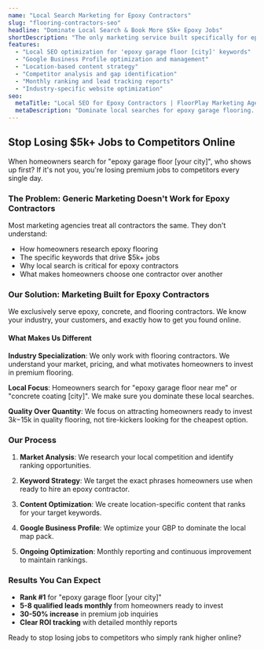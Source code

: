 ```yaml
---
name: "Local Search Marketing for Epoxy Contractors"
slug: "flooring-contractors-seo"
headline: "Dominate Local Search & Book More $5k+ Epoxy Jobs"
shortDescription: "The only marketing service built specifically for epoxy and concrete coating contractors. Stop losing premium jobs to competitors who rank higher on Google."
features:
  - "Local SEO optimization for 'epoxy garage floor [city]' keywords"
  - "Google Business Profile optimization and management"
  - "Location-based content strategy"
  - "Competitor analysis and gap identification"
  - "Monthly ranking and lead tracking reports"
  - "Industry-specific website optimization"
seo:
  metaTitle: "Local SEO for Epoxy Contractors | FloorPlay Marketing Agency"
  metaDescription: "Dominate local searches for epoxy garage flooring. Our specialized SEO gets epoxy contractors more $5k+ jobs from homeowners searching online."
---
```


## Stop Losing $5k+ Jobs to Competitors Online

When homeowners search for "epoxy garage floor [your city]", who shows up first? If it's not you, you're losing premium jobs to competitors every single day.

### The Problem: Generic Marketing Doesn't Work for Epoxy Contractors

Most marketing agencies treat all contractors the same. They don't understand:
- How homeowners research epoxy flooring
- The specific keywords that drive $5k+ jobs
- Why local search is critical for epoxy contractors
- What makes homeowners choose one contractor over another

### Our Solution: Marketing Built for Epoxy Contractors

We exclusively serve epoxy, concrete, and flooring contractors. We know your industry, your customers, and exactly how to get you found online.

#### What Makes Us Different

**Industry Specialization**: We only work with flooring contractors. We understand your market, pricing, and what motivates homeowners to invest in premium flooring.

**Local Focus**: Homeowners search for "epoxy garage floor near me" or "concrete coating [city]". We make sure you dominate these local searches.

**Quality Over Quantity**: We focus on attracting homeowners ready to invest $3k-$15k in quality flooring, not tire-kickers looking for the cheapest option.

### Our Process

1. **Market Analysis**: We research your local competition and identify ranking opportunities.

2. **Keyword Strategy**: We target the exact phrases homeowners use when ready to hire an epoxy contractor.

3. **Content Optimization**: We create location-specific content that ranks for your target keywords.

4. **Google Business Profile**: We optimize your GBP to dominate the local map pack.

5. **Ongoing Optimization**: Monthly reporting and continuous improvement to maintain rankings.

### Results You Can Expect

- **Rank #1** for "epoxy garage floor [your city]"
- **5-8 qualified leads monthly** from homeowners ready to invest
- **30-50% increase** in premium job inquiries
- **Clear ROI tracking** with detailed monthly reports

Ready to stop losing jobs to competitors who simply rank higher online?